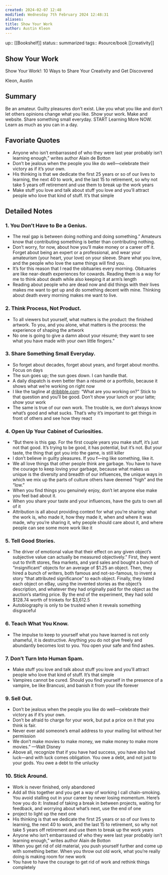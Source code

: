 ```yaml
---
created: 2024-02-07 12:48
modified: Wednesday 7th February 2024 12:48:31
aliases:
title: Show Your Work
author: Austin Kleon
---
```

up:: [[Bookshelf]]
status:: summarized
tags:: #source/book [[creativity]]

## Show Your Work

Show Your Work!: 10 Ways to Share Your Creativity and Get Discovered

Kleon, Austin

## Summary

Be an amateur. Guilty pleasures don’t exist. Like you what you like and don’t let others opinions change what you like. Show your work. Make and website. Share something small everyday. START Learning More NOW. Learn as much as you can in a day.

## Favoriate Quotes

- Anyone who isn’t embarrassed of who they were last year probably isn’t learning enough,” writes author Alain de Botton
- Don’t be jealous when the people you like do well—celebrate their victory as if it’s your own.
- His thinking is that we dedicate the first 25 years or so of our lives to learning, the next 40 to work, and the last 15 to retirement, so why not take 5 years off retirement and use them to break up the work years
- Make stuff you love and talk about stuff you love and you’ll attract people who love that kind of stuff. It’s that simple

## Detailed Notes

### 1. You Don’t Have to Be a Genius.

- The real gap is between doing nothing and doing something.” Amateurs know that contributing something is better than contributing nothing.
- Don’t worry, for now, about how you’ll make money or a career off it. Forget about being an expert or a professional, and wear your amateurism (your heart, your love) on your sleeve. Share what you love, and the people who love the same things will find you.
- It’s for this reason that I read the obituaries every morning. Obituaries are like near-death experiences for cowards. Reading them is a way for me to think about death while also keeping it at arm’s length
- Reading about people who are dead now and did things with their lives makes me want to get up and do something decent with mine. Thinking about death every morning makes me want to live.

### 2. Think Process, Not Product.

- To all viewers but yourself, what matters is the product: the finished artwork. To you, and you alone, what matters is the process: the experience of shaping the artwork
- No one is going to give a damn about your résumé; they want to see what you have made with your own little fingers.”

### 3. Share Something Small Everyday.

- So forget about decades, forget about years, and forget about months. Focus on days
- The sun goes up; the sun goes down. I can handle that.
- A daily dispatch is even better than a résumé or a portfolio, because it shows what we’re working on right now
- I like the tagline at [dribbble.com](http://dribbble.com): “What are you working on?” Stick to that question and you’ll be good. Don’t show your lunch or your latte; show your work
- The same is true of our own work. The trouble is, we don’t always know what’s good and what sucks. That’s why it’s important to get things in front of others and see how they react

### 4. Open Up Your Cabinet of Curiosities.

- “But there is this gap. For the first couple years you make stuff, it’s just not that good. It’s trying to be good, it has potential, but it’s not. But your taste, the thing that got you into the game, is still killer
- I don’t believe in guilty pleasures. If you f—ing like something, like it.
- We all love things that other people think are garbage. You have to have the courage to keep loving your garbage, because what makes us unique is the diversity and breadth of our influences, the unique ways in which we mix up the parts of culture others have deemed “high” and the “low.”
- When you find things you genuinely enjoy, don’t let anyone else make you feel bad about it.
- When you share your taste and your influences, have the guts to own all of it
- Attribution is all about providing context for what you’re sharing: what the work is, who made it, how they made it, when and where it was made, why you’re sharing it, why people should care about it, and where people can see some more work like it

### 5. Tell Good Stories.

- The driver of emotional value that their effect on any given object’s subjective value can actually be measured objectively.” First, they went out to thrift stores, flea markets, and yard sales and bought a bunch of “insignificant” objects for an average of $1.25 an object. Then, they hired a bunch of writers, both famous and not-so-famous, to invent a story “that attributed significance” to each object. Finally, they listed each object on eBay, using the invented stories as the object’s description, and whatever they had originally paid for the object as the auction’s starting price. By the end of the experiment, they had sold $128.74 worth of trinkets for $3,612.5
- Autobiography is only to be trusted when it reveals something disgraceful

### 6. Teach What You Know.

- The impulse to keep to yourself what you have learned is not only shameful, it is destructive. Anything you do not give freely and abundantly becomes lost to you. You open your safe and find ashes.

### 7. Don’t Turn Into Human Spam.

- Make stuff you love and talk about stuff you love and you’ll attract people who love that kind of stuff. It’s that simple
- Vampires cannot be cured. Should you find yourself in the presence of a vampire, be like Brancusi, and banish it from your life forever

### 9. Sell Out.

- Don’t be jealous when the people you like do well—celebrate their victory as if it’s your own.
- Don’t be afraid to charge for your work, but put a price on it that you think is fair.
- Never ever add someone’s email address to your mailing list without her permission
- We don’t make movies to make money, we make money to make more movies.” —Walt Disney
- Above all, recognize that if you have had success, you have also had luck—and with luck comes obligation. You owe a debt, and not just to your gods. You owe a debt to the unlucky

### 10. Stick Around.

- Work is never finished, only abandoned
- Add all this together and you get a way of working I call chain-smoking. You avoid stalling out in your career by never losing momentum. Here’s how you do it: Instead of taking a break in between projects, waiting for feedback, and worrying about what’s next, use the end of one
- project to light up the next one
- His thinking is that we dedicate the first 25 years or so of our lives to learning, the next 40 to work, and the last 15 to retirement, so why not take 5 years off retirement and use them to break up the work years
- Anyone who isn’t embarrassed of who they were last year probably isn’t learning enough,” writes author Alain de Botton
- When you get rid of old material, you push yourself further and come up with something better. When you throw out old work, what you’re really doing is making room for new work
- You have to have the courage to get rid of work and rethink things completely

